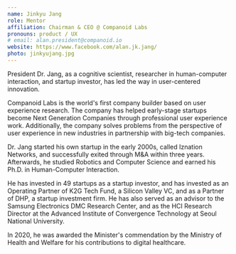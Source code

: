 ```yaml
---
name: Jinkyu Jang
role: Mentor
affiliation: Chairman & CEO @ Companoid Labs
pronouns: product / UX
# email: alan.president@companoid.io
website: https://www.facebook.com/alan.jk.jang/
photo: jinkyujang.jpg
---
```


President Dr. Jang, as a cognitive scientist, researcher in human-computer interaction, and startup investor, has led the way in user-centered innovation.

Companoid Labs is the world's first company builder based on user experience research. The company has helped early-stage startups become Next Generation Companies through professional user experience work. Additionally, the company solves problems from the perspective of user experience in new industries in partnership with big-tech companies.

Dr. Jang started his own startup in the early 2000s, called Iznation Networks, and successfully exited through M&A within three years. Afterwards, he studied Robotics and Computer Science and earned his Ph.D. in Human-Computer Interaction.

He has invested in 49 startups as a startup investor, and has invested as an Operating Partner of K2G Tech Fund, a Silicon Valley VC, and as a Partner of DHP, a startup investment firm. He has also served as an advisor to the Samsung Electronics DMC Research Center, and as the HCI Research Director at the Advanced Institute of Convergence Technology at Seoul National University.

In 2020, he was awarded the Minister's commendation by the Ministry of Health and Welfare for his contributions to digital healthcare.

